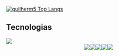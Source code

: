 [![guilherm5 Top Langs](https://github-readme-stats.vercel.app/api/top-langs/?username=guilherm5&layout=compact)](https://github.com/anuraghazra/github-readme-stats)

## Tecnologias

<img align="center" src="https://img.shields.io/badge/Go-00ADD8?style=for-the-badge&logo=go&logoColor=white">

<div style="display: flex; justify-content: center; "><br> 
<img align="center" src="https://img.shields.io/badge/HTML-239120?style=for-the-badge&logo=html5&logoColor=white">

<img align="center" src="https://img.shields.io/badge/CSS-239120?&style=for-the-badge&logo=css3&logoColor=white">

<img align="center" src="https://img.shields.io/badge/JavaScript-323330?style=for-the-badge&logo=javascript&logoColor=F7DF1E">

<img align="center" src="https://img.shields.io/badge/PostgreSQL-316192?style=for-the-badge&logo=postgresql&logoColor=white">

<img align="center" src="https://img.shields.io/badge/Microsoft_Azure-0089D6?style=for-the-badge&logo=microsoft-azure&logoColor=white">

</div>



